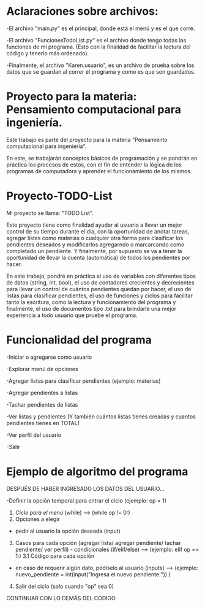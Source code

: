 # Aclaraciones sobre archivos:
-El archivo "main.py" es el principal, donde está el menú y es el que corre.

-El archivo "FuncionesTodoList.py" es el archivo donde tengo todas las funciones de mi programa. (Esto con la finalidad de facilitar la lectura del código y tenerlo más ordenado).

-Finalmente, el archivo "Karen.usuario", es un archivo de prueba sobre los datos que se guardan al correr el programa y como es que son guardados.


# Proyecto para la materia: Pensamiento computacional para ingeniería.
Este trabajo es parte del proyecto para la materia "Pensamiento computacional para ingeniería".

En este, se trabajarán conceptos básicos de programación y se pondrán en práctica los procesos de estos, con el fin de entender la lógica de los programas de computadora y aprender el funcionamiento de los mismos.


# Proyecto-TODO-List

Mi proyecto se llama: "TODO List".

Este proyecto tiene como finalidad ayudar al usuario a llevar un mejor control de su tiempo durante el día, con la oportunidad de anotar tareas, agregar listas como materias o cualquier otra forma para clasificar los pendientes deseados y modificarlos agregarndo o marcarcando como completado un pendiente. 
Y finalmente, por supuesto se va a tener la oportunidad de llevar la cuenta (automática) de todos los pendientes por hacer.

En este trabajo, pondré en práctica el uso de variables con diferentes tipos de datos (string, int, bool), el uso de contadores crecientes y decrecientes para llevar un control de cuántos pendientes quedan por hacer, el uso de listas para clasificar pendientes, el uso de funciones y ciclos para facilitar tanto la escritura, como la lectura y funcionamiento del programa y finalmente, el uso de documentos tipo .txt para brindarle una mejor experiencia a todo usuario que pruebe el programa.


# Funcionalidad del programa

-Iniciar o agregarse como usuario

-Explorar menú de opciones

-Agregar listas para clasificar pendientes (ejemplo: materias)

-Agregar pendientes a listas

-Tachar pendientes de listas

-Ver listas y pendientes (Y también cuántos listas tienes creadas y cuantos pendientes tienes en TOTAL)

-Ver perfil del usuario

-Salir


# Ejemplo de algoritmo del programa

DESPUÉS DE HABER INGRESADO LOS DATOS DEL USUARIO...

-Definir la opción temporal para entrar el ciclo (ejemplo: op = 1)
1. *Ciclo para el menú* (while) --> (while op != 0:)
2. Opciones a elegir
- pedir al usuario la opción deseada (input)
3. Casos para cada opción (agregar lista/ agregar pendiente/ tachar pendiente/ ver perfil) - condicionales (if/elif/else) --> (ejemplo: elif op == 1:)
  3.1 Código para cada opción
  - en caso de requerir algún dato, pedíselo al usuario (inputs) --> (ejemplo: nuevo_pendiente = int(input("Ingresa el nuevo pendiente:")) )
4. Salir del ciclo (solo cuando "op" sea 0)

CONTINUAR CON LO DEMÁS DEL CÓDIGO
